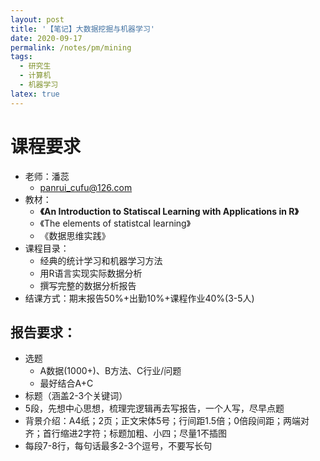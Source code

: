 ```yaml
---
layout: post
title: '【笔记】大数据挖掘与机器学习'
date: 2020-09-17
permalink: /notes/pm/mining
tags:
  - 研究生
  - 计算机
  - 机器学习
latex: true
---
```




# 课程要求

- 老师：潘蕊
  - panrui_cufu@126.com
- 教材：
  - **《An Introduction to Statiscal Learning with Applications in R》**
  - 《The elements of statistcal learning》
  - 《数据思维实践》
- 课程目录：
  - 经典的统计学习和机器学习方法
  - 用R语言实现实际数据分析
  - 撰写完整的数据分析报告
- 结课方式：期末报告50%+出勤10%+课程作业40%(3-5人)



## 报告要求：

- 选题
  - A数据(1000+)、B方法、C行业/问题
  - 最好结合A+C
- 标题（涵盖2-3个关键词）
- 5段，先想中心思想，梳理完逻辑再去写报告，一个人写，尽早点题
- 背景介绍：A4纸；2页；正文宋体5号；行间距1.5倍；0倍段间距；两端对齐；首行缩进2字符；标题加粗、小四；尽量1不插图
- 每段7-8行，每句话最多2-3个逗号，不要写长句